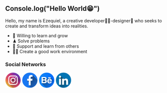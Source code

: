 ## Console.log("Hello World😁")
Hello, my name is Ezequiel, a creative developer👨‍💻-designer🎨 who seeks to create and transform ideas into realities.
- 🌱 Willing to learn and grow
- ♟ Solve problems
- 🤝 Support and learn from others
- 🙋‍♂️ Create a good work environment
### Social Networks
<a href="https://www.instagram.com/ezequiel_g789/"><img src="https://github.com/Ezequiel144/Ezequiel144/blob/main/image/instagram.png?raw=true" width=50></a>
<a href="https://www.facebook.com/profile.php?id=100008209728155"><img src="https://github.com/Ezequiel144/Ezequiel144/blob/main/image/facebook.png?raw=true" width=50></a>
<a href="https://www.behance.net/ezequielgarcia18"><img src="https://github.com/Ezequiel144/Ezequiel144/blob/main/image/behance.png?raw=true" width=50></a>
<a href="https://www.linkedin.com/in/ezequiel-ulises-garcia-b23585266/"><img src="https://github.com/Ezequiel144/Ezequiel144/blob/main/image/linkedin.png?raw=true" width=50></a>
